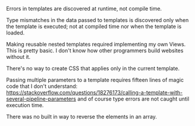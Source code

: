 Errors in templates are discovered at runtime, not compile time.

Type mismatches in the data passed to templates is discovered only when the template is executed; not at compiled time nor when the template is loaded.

Making reusable nested templates required implementing my own Views.
This is pretty basic.  I don't know how other programmers build websites without it.

There's no way to create CSS that applies only in the current template.

Passing multiple parameters to a template requires fifteen lines of magic code that I don't understand:
https://stackoverflow.com/questions/18276173/calling-a-template-with-several-pipeline-parameters
and of course type errors are not caught until execution time. 

There was no built in way to reverse the elements in an array.